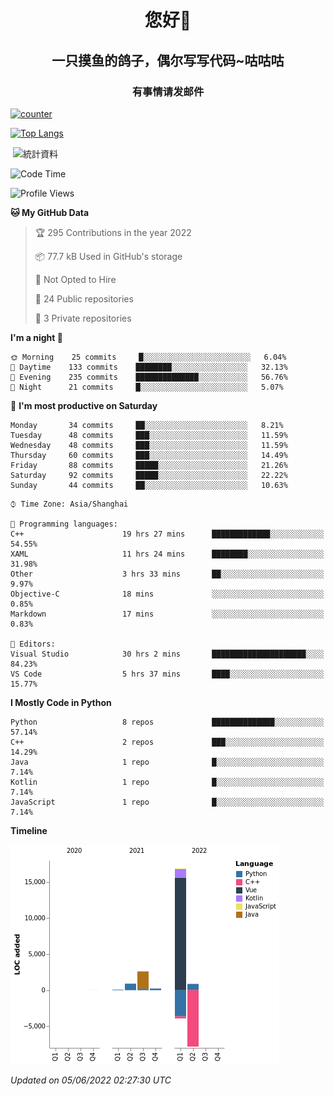 

<!--
**kitUIN/kitUIN** is a ✨ _special_ ✨ repository because its `README.md` (this file) appears on your GitHub profile.

Here are some ideas to get you started:

- 🔭 I’m currently working on ...
- 🌱 I’m currently learning ...
- 👯 I’m looking to collaborate on ...
- 🤔 I’m looking for help with ...
- 💬 Ask me about ...
- 📫 How to reach me: ...
- 😄 Pronouns: ...
- ⚡ Fun fact: ...
-->
<h1 align="center">您好👋</h1>
<h2 align="center">一只摸鱼的鸽子，偶尔写写代码~咕咕咕</h2>
<h3 align="center">有事情请发邮件</h3>

[![counter](https://count.getloli.com/get/@KitUIN?theme=rule34)](https://count.getloli.com/)

[![Top Langs](https://github-readme-stats.vercel.app/api/top-langs/?username=kitUIN&show_icons=true&theme=gruvbox&locale=cn&layout=compact)](https://github.com/anuraghazra/github-readme-stats)

<p>&nbsp;<img align="center" src="https://github-readme-stats.vercel.app/api?username=kitUIN&show_icons=true&theme=gruvbox&locale=cn" alt="統計資料" /></p>


<!--START_SECTION:waka-->
![Code Time](http://img.shields.io/badge/Code%20Time-564%20hrs%2053%20mins-blue)

![Profile Views](http://img.shields.io/badge/Profile%20Views-0-blue)

**🐱 My GitHub Data** 

> 🏆 295 Contributions in the year 2022
 > 
> 📦 77.7 kB Used in GitHub's storage 
 > 
> 🚫 Not Opted to Hire
 > 
> 📜 24 Public repositories 
 > 
> 🔑 3 Private repositories  
 > 
**I'm a night 🦉** 

```text
🌞 Morning    25 commits     █░░░░░░░░░░░░░░░░░░░░░░░░   6.04% 
🌆 Daytime    133 commits    ████████░░░░░░░░░░░░░░░░░   32.13% 
🌃 Evening    235 commits    ██████████████░░░░░░░░░░░   56.76% 
🌙 Night      21 commits     █░░░░░░░░░░░░░░░░░░░░░░░░   5.07%

```
📅 **I'm most productive on Saturday** 

```text
Monday       34 commits     ██░░░░░░░░░░░░░░░░░░░░░░░   8.21% 
Tuesday      48 commits     ███░░░░░░░░░░░░░░░░░░░░░░   11.59% 
Wednesday    48 commits     ███░░░░░░░░░░░░░░░░░░░░░░   11.59% 
Thursday     60 commits     ███░░░░░░░░░░░░░░░░░░░░░░   14.49% 
Friday       88 commits     █████░░░░░░░░░░░░░░░░░░░░   21.26% 
Saturday     92 commits     █████░░░░░░░░░░░░░░░░░░░░   22.22% 
Sunday       44 commits     ██░░░░░░░░░░░░░░░░░░░░░░░   10.63%

```


```text
⌚︎ Time Zone: Asia/Shanghai

💬 Programming languages: 
C++                      19 hrs 27 mins      █████████████░░░░░░░░░░░░   54.55% 
XAML                     11 hrs 24 mins      ████████░░░░░░░░░░░░░░░░░   31.98% 
Other                    3 hrs 33 mins       ██░░░░░░░░░░░░░░░░░░░░░░░   9.97% 
Objective-C              18 mins             ░░░░░░░░░░░░░░░░░░░░░░░░░   0.85% 
Markdown                 17 mins             ░░░░░░░░░░░░░░░░░░░░░░░░░   0.83%

📝 Editors: 
Visual Studio            30 hrs 2 mins       █████████████████████░░░░   84.23% 
VS Code                  5 hrs 37 mins       ████░░░░░░░░░░░░░░░░░░░░░   15.77%

```

**I Mostly Code in Python** 

```text
Python                   8 repos             ██████████████░░░░░░░░░░░   57.14% 
C++                      2 repos             ███░░░░░░░░░░░░░░░░░░░░░░   14.29% 
Java                     1 repo              █░░░░░░░░░░░░░░░░░░░░░░░░   7.14% 
Kotlin                   1 repo              █░░░░░░░░░░░░░░░░░░░░░░░░   7.14% 
JavaScript               1 repo              █░░░░░░░░░░░░░░░░░░░░░░░░   7.14%

```


**Timeline**

![Chart not found](https://raw.githubusercontent.com/kitUIN/kitUIN/main/charts/bar_graph.png) 


 *Updated on 05/06/2022 02:27:30 UTC*
<!--END_SECTION:waka-->
